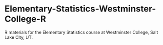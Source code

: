 # Elementary-Statistics-Westminster-College-R
R materials for the Elementary Statistics course at Westminster College, Salt Lake City, UT.
